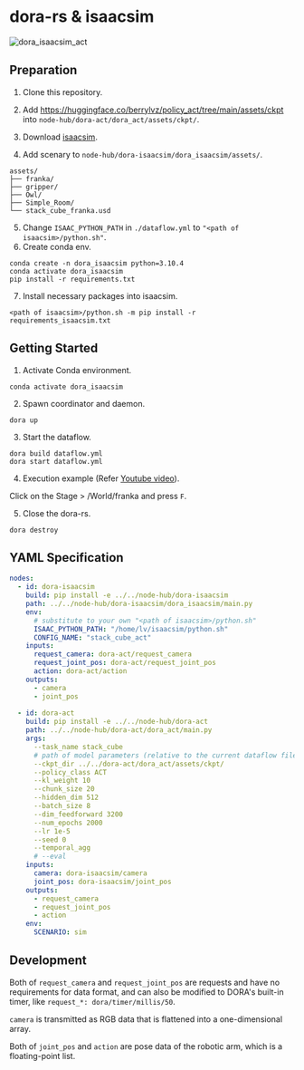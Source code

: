 # dora-rs & isaacsim

![dora_isaacsim_act](./docs/dora_isaacsim_act.png)

## Preparation

1. Clone this repository.
2. Add https://huggingface.co/berrylvz/policy_act/tree/main/assets/ckpt into `node-hub/dora-act/dora_act/assets/ckpt/`.

3. Download [isaacsim](https://docs.isaacsim.omniverse.nvidia.com/4.5.0/installation/download.html).
4. Add scenary to `node-hub/dora-isaacsim/dora_isaacsim/assets/`.

```shell
assets/
├── franka/
├── gripper/
├── Owl/
├── Simple_Room/
└── stack_cube_franka.usd
```

5. Change `ISAAC_PYTHON_PATH` in `./dataflow.yml` to `"<path of isaacsim>/python.sh"`.
6. Create conda env.

```shell
conda create -n dora_isaacsim python=3.10.4
conda activate dora_isaacsim
pip install -r requirements.txt
```

7. Install necessary packages into isaacsim.

```shell
<path of isaacsim>/python.sh -m pip install -r requirements_isaacsim.txt
```

## Getting Started

1. Activate Conda environment.

```shell
conda activate dora_isaacsim
```

2. Spawn coordinator and daemon.

```shell
dora up
```

3. Start the dataflow.

```shell
dora build dataflow.yml
dora start dataflow.yml
```

4. Execution example (Refer [Youtube video](https://youtu.be/oK5c1U3C87g)).

Click on the Stage > /World/franka and press `F`.

5. Close the dora-rs.

```shell
dora destroy
```

## YAML Specification

```yaml
nodes:
  - id: dora-isaacsim
    build: pip install -e ../../node-hub/dora-isaacsim
    path: ../../node-hub/dora-isaacsim/dora_isaacsim/main.py
    env:
      # substitute to your own "<path of isaacsim>/python.sh"
      ISAAC_PYTHON_PATH: "/home/lv/isaacsim/python.sh"
      CONFIG_NAME: "stack_cube_act"
    inputs:
      request_camera: dora-act/request_camera
      request_joint_pos: dora-act/request_joint_pos
      action: dora-act/action
    outputs:
      - camera
      - joint_pos
  
  - id: dora-act
    build: pip install -e ../../node-hub/dora-act
    path: ../../node-hub/dora-act/dora_act/main.py
    args: 
      --task_name stack_cube
      # path of model parameters (relative to the current dataflow file)
      --ckpt_dir ../../dora-act/dora_act/assets/ckpt/
      --policy_class ACT
      --kl_weight 10
      --chunk_size 20
      --hidden_dim 512
      --batch_size 8
      --dim_feedforward 3200
      --num_epochs 2000
      --lr 1e-5
      --seed 0
      --temporal_agg
      # --eval
    inputs: 
      camera: dora-isaacsim/camera
      joint_pos: dora-isaacsim/joint_pos
    outputs:
      - request_camera
      - request_joint_pos
      - action
    env:
      SCENARIO: sim
```

## Development

Both of `request_camera` and `request_joint_pos` are requests and have no requirements for data format, and can also be modified to DORA's built-in timer, like `request_*: dora/timer/millis/50`.

`camera` is transmitted as RGB data that is flattened into a one-dimensional array.

Both of `joint_pos` and `action` are pose data of the robotic arm, which is a floating-point list.

